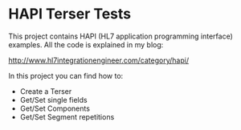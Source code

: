 HAPI Terser Tests
==================
This project contains HAPI (HL7 application programming interface) examples. All the code is explained in my blog:

http://www.hl7integrationengineer.com/category/hapi/

In this project you can find how to:

- Create a Terser
- Get/Set single fields
- Get/Set Components
- Get/Set Segment repetitions








